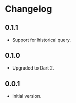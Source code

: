 # Changelog

## 0.1.1

- Support for historical query.

## 0.1.0

- Upgraded to Dart 2.

## 0.0.1

- Initial version.
